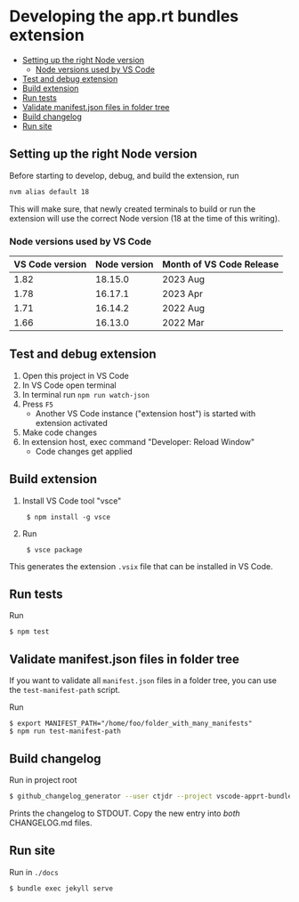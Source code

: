 # Developing the app.rt bundles extension

- [Setting up the right Node version](#setting-up-the-right-node-version)
   - [Node versions used by VS Code](#node-versions-used-by-vs-code)
- [Test and debug extension](#test-and-debug-extension)
- [Build extension](#build-extension)
- [Run tests](#run-tests)
- [Validate manifest.json files in folder tree](#validate-manifestjson-files-in-folder-tree)
- [Build changelog](#build-changelog)
- [Run site](#run-site)


## Setting up the right Node version

Before starting to develop, debug, and build the extension, run

```bash
nvm alias default 18
```

This will make sure, that newly created terminals to build or run the extension will use the correct Node version (18 at the time of this writing).

### Node versions used by VS Code

|VS Code version | Node  version | Month of VS Code Release |
|----|-----|---|
| 1.82 | 18.15.0 | 2023 Aug |
| 1.78 | 16.17.1 | 2023 Apr |
| 1.71 | 16.14.2 | 2022 Aug |
| 1.66 | 16.13.0 | 2022 Mar |

## Test and debug extension

1. Open this project in VS Code
2. In VS Code open terminal
3. In terminal run `npm run watch-json`
4. Press `F5`
   * Another VS Code instance ("extension host") is started with extension activated
5. Make code changes
6. In extension host, exec command "Developer: Reload Window"
    * Code changes get applied

## Build extension

1. Install VS Code tool "vsce"
   ```shell
    $ npm install -g vsce
   ```
2. Run
   ```shell
    $ vsce package
   ```

This generates the extension `.vsix` file that can be installed in VS Code.

## Run tests

Run 
```shell
$ npm test
```

## Validate manifest.json files in folder tree

If you want to validate all `manifest.json` files in a folder tree, you can use the `test-manifest-path` script.

Run 
```shell
$ export MANIFEST_PATH="/home/foo/folder_with_many_manifests"
$ npm run test-manifest-path
```

## Build changelog

Run in project root

```bash
$ github_changelog_generator --user ctjdr --project vscode-apprt-bundles --token $GITHUB_TOKEN --output --future-release 0.4.0 --no-compare-link --since-tag v0.1.0
```

Prints the changelog to STDOUT. Copy the new entry into _both_ CHANGELOG.md files.

## Run site

Run in `./docs`

```bash
$ bundle exec jekyll serve
```